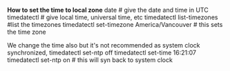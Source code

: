 **How to set the time to local zone**
date # give the date and time in UTC
timedatectl    # give local time, universal time, etc
timedatectl list-timezones     #list the timezones
timedatectl set-timezone America/Vancouver      # this sets the time zone




We change the time also but it's not recommended as system clock synchronized,
timedatectl set-ntp off
timedatectl set-time 16:21:07
timedatectl set-ntp on # this will syn back to system clock

